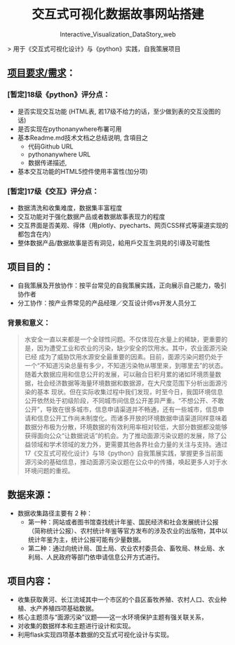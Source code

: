 <div align="center">
  <h1>交互式可视化数据故事网站搭建</h1>
  <p>Interactive_Visualization_DataStory_web</p>
</div>
> 用于《交互式可视化设计》与《python》实践，自我策展项目

## [项目要求/需求](https://docs.qq.com/doc/DUG5LYXRncXpvVGxU)：
### [暂定]18级《python》评分点：
- 是否实现交互功能 (HTML表, 若17级不给力的话，至少做到表的交互没图的话)
- 是否实现在pythonanywhere布署可用
- 基本Readme.md技术文档之总结说明, 含項目之
  - 代码Github URL
  - pythonanywhere URL
  - 数据传递描述, 
- 基本交互功能的HTML5控件使用丰富性(加分项)

### [暂定]17级《交互》评分点：
- 数据清洗和收集难度，数据集丰富程度
- 交互功能对于强化数据产品或者数据故事表现力的程度
- 交互界面是否美观、得体（用plotly、pyecharts、网页CSS样式等渠道实现的都包含在内）
- 整体数据产品/数据故事是否有洞见，給用戶交互生洞見的引導及可能性



## 项目目的：
- 自我策展及开放协作：按平台常见的自我策展实践，正向展示自己能力，吸引协作者
- 分工协作：按产业界常见的产品经理／交互设计师vs开发人员分工

### 背景和意义：
> 水安全一直以来都是一个全球性问题。不仅体现在水量上的稀缺，更重要的是，因为遭受工业和农业的污染，缺少安全的饮用水。其中，农业面源污染已经
成为了威胁饮用水源安全最重要的因素。目前，面源污染问题仍处于一个“不知道污染总量有多少，不知道污染物从哪里来，到哪里去”的状态。随着大数据应用和信息公开的发展，可以融合日积月累的诸如环境质量数据，社会经济数据等海量环境数据和数据源，在大尺度范围下分析出面源污染的基本
现状。但在实际收集过程中我们发现，时至今日，我国环境信息公开依然处于初级阶段，不同城市间信息公开差异严重。“不想公开、不敢公开”，导致在很多城市，信息申请渠道并不畅通，还有一些城市，信息申请和信息公开工作尚未制度化。而诸多开放的环境数据申请渠道同样意味着数据分布极为分散，环境数据的有效利用率相对较低，大部分数据都没能够获得面向公众“让数据说话”的机会。为了推动面源污染议题的发展，除了公益领域和学术领域的发力外，更需要其他各界社会力量的关注与支持。通过17《交互式可视化设计》与18《python》自我策展实践，掌握更多当前面源污染的基础信息，推动面源污染议题在公众中的传播，唤起更多人对于水环境问题的重视。

## 数据来源：
- 数据收集路径主要有 2 种：
  - 第一种：网站或者图书馆查找统计年鉴、国民经济和社会发展统计公报（简称统计公报）、农村统计年鉴等官方发布的涉及农业的出版物，其中以统计年鉴为主，统计公报可能有少量数据。
  - 第二种：通过向统计局、国土局、农业农村委员会、畜牧局、林业局、水利局、人民政府等部门依申请信息公开方式进行。


## 项目内容：
- 收集获取黄河、长江流域其中一个市区的个县区畜牧养殖、农村人口、农业种植、水产养殖四项基础数据。
- 核心主题须与“面源污染”议题——这一水环境保护主题有强关联关系，
- 对收集的数据样本和主题进行设计和实现。
- 利用flask实现四项基本数据的交互式可视化设计与实现。
